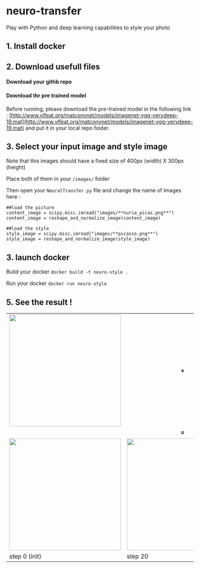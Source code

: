 # neuro-transfer
Play with Python and deep learning capabilities to style your photo


## 1. Install docker

## 2. Download usefull files

#### Download your githb repo

#### Download thr pre trained model

Before running, please download the pre-trained model in the following link : [http://www.vlfeat.org/matconvnet/models/imagenet-vgg-verydeep-19.mat](http://www.vlfeat.org/matconvnet/models/imagenet-vgg-verydeep-19.mat) and put it in your local repo folder.



## 3. Select your input image and style image

Note that this images should have a fixed size of 400px (width) X 300px (height)

Place both of them in your ```/images/``` folder

Then open your ```NeuralTransfer.py``` file and change the name of images here : 

```
##load the picture
content_image = scipy.misc.imread("images/**nuria_picas.png**")
content_image = reshape_and_normalize_image(content_image)

##load the style
style_image = scipy.misc.imread("images/**picasso.png**")
style_image = reshape_and_normalize_image(style_image)
```


## 3. launch docker

Build your docker 
```docker build -t neuro-style .```

Run your docker
```docker run neuro-style```

 
## 5. See the result !

<table>
<tr>
  <td><img src="images/nuria_picas_UTMB2017.png"  style="width: 300px;"/></a></td>
  <td> <CENTER><b> + </b></CENTER></td>
  <td><img src="images/Van.jpg"  style="width: 300px;"/></a></td>
</tr>
<tr> <td colspan=3 align=center><b> = </b></td></tr>
<tr>
  <td><img src="output/0.png"  style="width: 300px;"/></a></td>
  <td><img src="output/20.png"  style="width: 300px;"/></a></td>
  <td><img src="output/generated_image.jpg"  style="width: 300px;"/></a></td>
</tr>
<tr>
  <td>step 0 (init)</td>
  <td>step 20</td>
  <td>step 500 (final)</td>
</tr>
</table>


